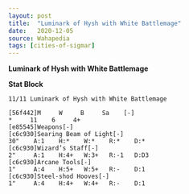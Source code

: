 ```yaml
---
layout: post
title:  "Luminark of Hysh with White Battlemage"
date:   2020-12-05
source: Wahapedia
tags: [cities-of-sigmar]
---
```


**Luminark of Hysh with White Battlemage**

**Stat Block**
```
11/11 Luminark of Hysh with White Battlemage
```

```
[56f442]M     W     B     Sa    [-]
*     11    6     4+    
[e85545]Weapons[-]
[c6c930]Searing Beam of Light[-]
30"    A:1    H:*    W:*    R:*    D:*   
[c6c930]Wizard’s Staff[-]
2"     A:1    H:4+   W:3+   R:-1   D:D3  
[c6c930]Arcane Tools[-]
1"     A:4    H:5+   W:5+   R:-    D:1   
[c6c930]Steel-shod Hooves[-]
1"     A:4    H:4+   W:4+   R:-    D:1   
```


